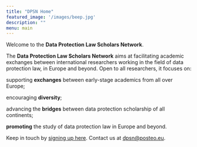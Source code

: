 ```yaml
---
title: "DPSN Home"
featured_image: '/images/beep.jpg'
description: ""
menu: main
---
```

Welcome to the **Data Protection Law Scholars Network**.

The **Data Protection Law Scholars Network** aims at facilitating academic exchanges between international researchers working in the field of data protection law, in Europe and beyond. Open to all researchers, it focuses on:

supporting **exchanges** between early-stage academics from all over Europe;

encouraging **diversity**;

advancing the **bridges** between data protection scholarship of all continents;

**promoting** the study of data protection law in Europe and beyond.   

Keep in touch by [signing up here](https://forms.office.com/r/zYaUfb6e1D). Contact us at [dpsn@posteo.eu](mailto:dpsn@posteo.eu).
